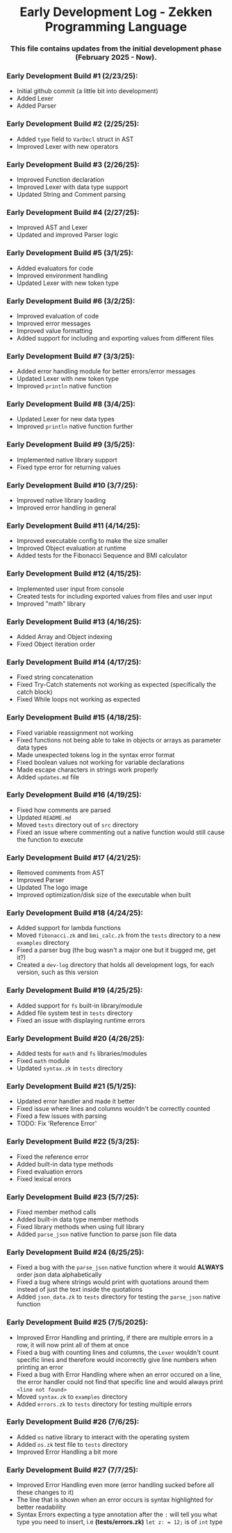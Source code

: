 <div align="center">

<h1>Early Development Log - Zekken Programming Language</h1>
<h3>This file contains updates from the initial development phase (February 2025 - Now).</h3>

</div>

### Early Development Build #1 (2/23/25):
- Initial github commit (a little bit into development)
- Added Lexer
- Added Parser

### Early Development Build #2 (2/25/25):
- Added `type` field to `VarDecl` struct in AST
- Improved Lexer with new operators

### Early Development Build #3 (2/26/25):
- Improved Function declaration
- Improved Lexer with data type support
- Updated String and Comment parsing

### Early Development Build #4 (2/27/25):
- Improved AST and Lexer
- Updated and improved Parser logic

### Early Development Build #5 (3/1/25):
- Added evaluators for code
- Improved environment handling
- Updated Lexer with new token type

### Early Development Build #6 (3/2/25):
- Improved evaluation of code
- Improved error messages
- Improved value formatting
- Added support for including and exporting values from different files

### Early Development Build #7 (3/3/25):
- Added error handling module for better errors/error messages
- Updated Lexer with new token type
- Improved `println` native function

### Early Development Build #8 (3/4/25):
- Updated Lexer for new data types
- Improved `println` native function further

### Early Development Build #9 (3/5/25):
- Implemented native library support
- Fixed type error for returning values

### Early Development Build #10 (3/7/25):
- Improved native library loading
- Improved error handling in general

### Early Development Build #11 (4/14/25):
- Improved executable config to make the size smaller
- Improved Object evaluation at runtime
- Added tests for the Fibonacci Sequence and BMI calculator

### Early Development Build #12 (4/15/25):
- Implemented user input from console
- Created tests for including exported values from files and user input
- Improved "math" library

### Early Development Build #13 (4/16/25):
- Added Array and Object indexing
- Fixed Object iteration order

### Early Development Build #14 (4/17/25):
- Fixed string concatenation
- Fixed Try-Catch statements not working as expected (specifically the catch block)
- Fixed While loops not working as expected

### Early Development Build #15 (4/18/25):
- Fixed variable reassignment not working 
- Fixed functions not being able to take in objects or arrays as parameter data types
- Made unexpected tokens log in the syntax error format
- Fixed boolean values not working for variable declarations
- Made escape characters in strings work properly
- Added `updates.md` file

### Early Development Build #16 (4/19/25):
- Fixed how comments are parsed
- Updated `README.md`
- Moved `tests` directory out of `src` directory
- Fixed an issue where commenting out a native function would still cause the function to execute

### Early Development Build #17 (4/21/25):
- Removed comments from AST
- Improved Parser
- Updated The logo image
- Improved optimization/disk size of the executable when built

### Early Development Build #18 (4/24/25):
- Added support for lambda functions
- Moved `fibonacci.zk` and `bmi_calc.zk` from the `tests` directory to a new `examples` directory
- Fixed a parser bug (the bug wasn't a major one but it bugged me, get it?)
- Created a `dev-log` directory that holds all development logs, for each version, such as this version

### Early Development Build #19 (4/25/25):
- Added support for `fs` built-in library/module
- Added file system test in `tests` directory
- Fixed an issue with displaying runtime errors

### Early Development Build #20 (4/26/25):
- Added tests for `math` and `fs` libraries/modules
- Fixed `math` module
- Updated `syntax.zk` in `tests` directory

### Early Development Build #21 (5/1/25):
- Updated error handler and made it better
- Fixed issue where lines and columns wouldn't be correctly counted
- Fixed a few issues with parsing
- TODO: Fix 'Reference Error'

### Early Development Build #22 (5/3/25):
- Fixed the reference error
- Added built-in data type methods
- Fixed evaluation errors
- Fixed lexical errors

### Early Development Build #23 (5/7/25):
- Fixed member method calls
- Added built-in data type member methods
- Fixed library methods when using full library
- Added `parse_json` native function to parse json file data

### Early Development Build #24 (6/25/25):
- Fixed a bug with the `parse_json` native function where it would **ALWAYS** order json data alphabetically
- Fixed a bug where strings would print with quotations around them instead of just the text inside the quotations
- Added `json_data.zk` to `tests` directory for testing the `parse_json` native function

### Early Development Build #25 (7/5/2025):
- Improved Error Handling and printing, if there are multiple errors in a row, it will now print all of them at once
- Fixed a bug with counting lines and columns, the `Lexer` wouldn't count specific lines and therefore would incorrectly give line numbers when printing an error
- Fixed a bug with Error Handling where when an error occured on a line, the error handler could not find that specific line and would always print `<line not found>`
- Moved `syntax.zk` to `examples` directory
- Added `errors.zk` to `tests` directory for testing multiple errors

### Early Development Build #26 (7/6/25):
- Added `os` native library to interact with the operating system
- Added `os.zk` test file to `tests` directory
- Improved Error Handling a bit more

### Early Development Build #27 (7/7/25):
- Improved Error Handling even more (error handling sucked before all these changes to it)
- The line that is shown when an error occurs is syntax highlighted for better readability
- Syntax Errors expecting a type annotation after the `:` will tell you what type you need to insert, i.e **(tests/errors.zk)** `let z: = 12;` is of `int` type